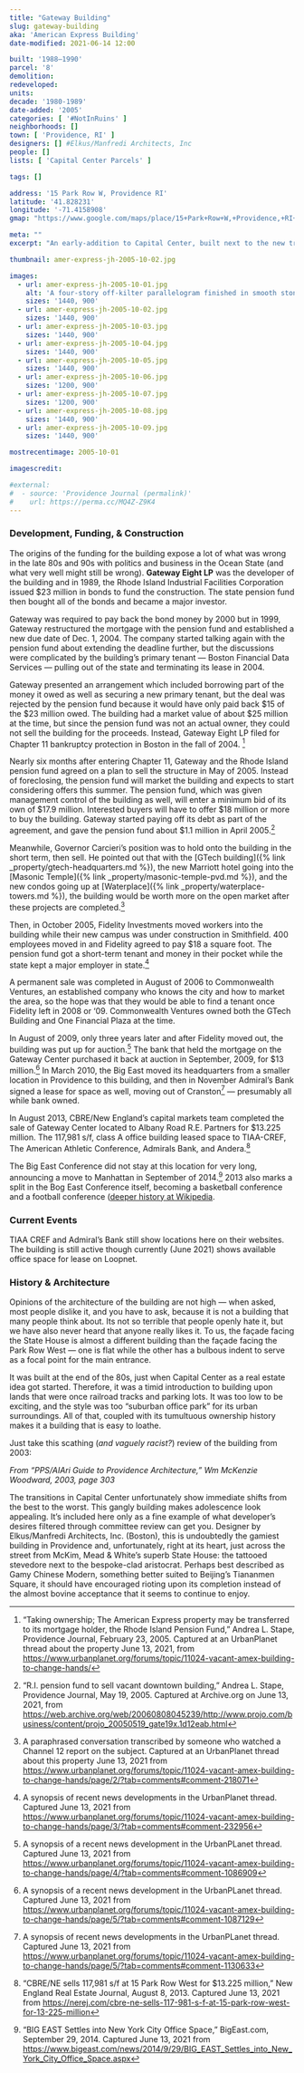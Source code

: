 ```yaml
---
title: "Gateway Building"
slug: gateway-building
aka: 'American Express Building'
date-modified: 2021-06-14 12:00

built: '1988–1990'
parcel: '8'
demolition:
redeveloped:
units:
decade: '1980-1989'
date-added: '2005'
categories: [ '#NotInRuins' ]
neighborhoods: []
town: [ 'Providence, RI' ]
designers: [] #Elkus/Manfredi Architects, Inc
people: []
lists: [ 'Capital Center Parcels' ]

tags: []

address: '15 Park Row W, Providence RI'
latitude: '41.828231'
longitude: '-71.4158908'
gmap: "https://www.google.com/maps/place/15+Park+Row+W,+Providence,+RI+02903/@41.828231,-71.4158908,17z/data=!3m1!4b1!4m5!3m4!1s0x89e44510eacc30d3:0x196b759e565662ec!8m2!3d41.828231!4d-71.4137021"

meta: ""
excerpt: "An early-addition to Capital Center, built next to the new train station after Waterplace Park was created"

thumbnail: amer-express-jh-2005-10-02.jpg

images:
  - url: amer-express-jh-2005-10-01.jpg
    alt: 'A four-story off-kilter parallelogram finished in smooth stone with copper trim and highlights. A semi-circular recessed entrance faces the State House while a rather flat and lifeless façade faces the street and railroad station entrance.'
    sizes: '1440, 900'
  - url: amer-express-jh-2005-10-02.jpg
    sizes: '1440, 900'
  - url: amer-express-jh-2005-10-03.jpg
    sizes: '1440, 900'
  - url: amer-express-jh-2005-10-04.jpg
    sizes: '1440, 900'
  - url: amer-express-jh-2005-10-05.jpg
    sizes: '1440, 900'
  - url: amer-express-jh-2005-10-06.jpg
    sizes: '1200, 900'
  - url: amer-express-jh-2005-10-07.jpg
    sizes: '1200, 900'
  - url: amer-express-jh-2005-10-08.jpg
    sizes: '1440, 900'
  - url: amer-express-jh-2005-10-09.jpg
    sizes: '1440, 900'

mostrecentimage: 2005-10-01

imagescredit:

#external:
#  - source: 'Providence Journal (permalink)'
#    url: https://perma.cc/MQ4Z-Z9K4
---
```


### Development, Funding, & Construction

The origins of the funding for the building expose a lot of what was wrong in the late 80s and 90s with politics and business in the Ocean State (and what very well might still be wrong). **Gateway Eight LP** was the developer of the building and in 1989, the Rhode Island Industrial Facilities Corporation issued $23 million in bonds to fund the construction. The state pension fund then bought all of the bonds and became a major investor.

Gateway was required to pay back the bond money by 2000 but in 1999, Gateway restructured the mortgage with the pension fund and established a new due date of Dec. 1, 2004. The company started talking again with the pension fund about extending the deadline further, but the discussions were complicated by the building’s primary tenant — Boston Financial Data Services — pulling out of the state and terminating its lease in 2004.

Gateway presented an arrangement which included borrowing part of the money it owed as well as securing a new primary tenant, but the deal was rejected by the pension fund because it would have only paid back $15 of the $23 million owed. The building had a market value of about $25 million at the time, but since the pension fund was not an actual owner, they could not sell the building for the proceeds. Instead, Gateway Eight LP filed for Chapter 11 bankruptcy protection in Boston in the fall of 2004. [^1]

[^1]: “Taking ownership; The American Express property may be transferred to its mortgage holder, the Rhode Island Pension Fund,” Andrea L. Stape, Providence Journal, February 23, 2005. Captured at an UrbanPlanet thread about the property June 13, 2021, from https://www.urbanplanet.org/forums/topic/11024-vacant-amex-building-to-change-hands/

Nearly six months after entering Chapter 11, Gateway and the Rhode Island pension fund agreed on a plan to sell the structure in May of 2005. Instead of foreclosing, the pension fund will market the building and expects to start considering offers this summer. The pension fund, which was given management control of the building as well, will enter a minimum bid of its own of $17.9 million. Interested buyers will have to offer $18 million or more to buy the building. Gateway started paying off its debt as part of the agreement, and gave the pension fund about $1.1 million in April 2005.[^2]

[^2]: “R.I. pension fund to sell vacant downtown building,” Andrea L. Stape, Providence Journal, May 19, 2005. Captured at Archive.org on June 13, 2021, from https://web.archive.org/web/20060808045239/http://www.projo.com/business/content/projo_20050519_gate19x.1d12eab.html

Meanwhile, Governor Carcieri’s position was to hold onto the building in the short term, then sell. He pointed out that with the [GTech building]({% link _property/gtech-headquarters.md %}), the new Marriott hotel going into the [Masonic Temple]({% link _property/masonic-temple-pvd.md %}), and the new condos going up at [Waterplace]({% link _property/waterplace-towers.md %}), the building would be worth more on the open market after these projects are completed.[^3]

[^3]: A paraphrased conversation transcribed by someone who watched a Channel 12 report on the subject. Captured at an UrbanPlanet thread about this property June 13, 2021 from https://www.urbanplanet.org/forums/topic/11024-vacant-amex-building-to-change-hands/page/2/?tab=comments#comment-218071

Then, in October 2005, Fidelity Investments moved workers into the building while their new campus was under construction  in Smithfield. 400 employees moved in and Fidelity agreed to pay $18 a square foot. The pension fund got a short-term tenant and money in their pocket while the state kept a major employer in state.[^4]

[^4]: A synopsis of recent news developments in the UrbanPlanet thread. Captured June 13, 2021 from https://www.urbanplanet.org/forums/topic/11024-vacant-amex-building-to-change-hands/page/3/?tab=comments#comment-232956

A permanent sale was completed in August of 2006 to Commonwealth Ventures, an established company who knows the city and how to market the area, so the hope was that they would be able to find a tenant once Fidelity left in 2008 or ‘09. Commonwealth Ventures owned both the GTech Building and One Financial Plaza at the time.

In August of 2009, only three years later and after Fidelity moved out, the building was put up for auction.[^5] The bank that held the mortgage on the Gateway Center purchased it back at auction in September, 2009, for $13 million.[^6] In March 2010, the Big East moved its headquarters from a smaller location in Providence to this building, and then in November Admiral’s Bank signed a lease for space as well, moving out of Cranston[^7] — presumably all while bank owned.

[^5]: A synopsis of a recent news development in the UrbanPLanet thread. Captured June 13, 2021 from https://www.urbanplanet.org/forums/topic/11024-vacant-amex-building-to-change-hands/page/4/?tab=comments#comment-1086909

[^6]: A synopsis of a recent news development in the UrbanPLanet thread. Captured June 13, 2021 from https://www.urbanplanet.org/forums/topic/11024-vacant-amex-building-to-change-hands/page/5/?tab=comments#comment-1087129

[^7]: A synopsis of recent news developments in the UrbanPLanet thread. Captured June 13, 2021 from https://www.urbanplanet.org/forums/topic/11024-vacant-amex-building-to-change-hands/page/5/?tab=comments#comment-1130633

In August 2013, CBRE/New England’s capital markets team completed the sale of Gateway Center located to Albany Road R.E. Partners for $13.225 million. The 117,981 s/f, class A office building leased space to TIAA-CREF, The American Athletic Conference, Admirals Bank, and Andera.[^8]

[^8]: “CBRE/NE sells 117,981 s/f at 15 Park Row West for $13.225 million,” New England Real Estate Journal, August 8, 2013. Captured June 13, 2021 from https://nerej.com/cbre-ne-sells-117-981-s-f-at-15-park-row-west-for-13-225-million

The Big East Conference did not stay at this location for very long, announcing a move to Manhattan in September of 2014.[^9] 2013 also marks a split in the Bog East Conference itself, becoming a basketball conference and a football conference ([deeper history at Wikipedia](//en.wikipedia.org/wiki/Big_East_Conference_(1979–2013){:target="_blank"}).

[^9]: “BIG EAST Settles into New York City Office Space,” BigEast.com, September 29, 2014. Captured June 13, 2021 from https://www.bigeast.com/news/2014/9/29/BIG_EAST_Settles_into_New_York_City_Office_Space.aspx


### Current Events

TIAA CREF and Admiral’s Bank still show locations here on their websites. The building is still active though currently (June 2021) shows available office space for lease on Loopnet.


### History & Architecture

Opinions of the architecture of the building are not high — when asked, most people dislike it, and you have to ask, because it is not a building that many people think about. Its not so terrible that people openly hate it, but we have also never heard that anyone really likes it. To us, the façade facing the State House is almost a different building than the façade facing the Park Row West — one is flat while the other has a bulbous indent to serve as a focal point for the main entrance.

It was built at the end of the 80s, just when Capital Center as a real estate idea got started. Therefore, it was a timid introduction to building upon lands that were once railroad tracks and parking lots. It was too low to be exciting, and the style was too “suburban office park” for its urban surroundings. All of that, coupled with its tumultuous ownership history makes it a building that is easy to loathe.

Just take this scathing (_and vaguely racist?_) review of the building from 2003:

_From “PPS/AIAri Guide to Providence Architecture,” Wm McKenzie Woodward, 2003, page 303_

The transitions in Capital Center unfortunately show immediate shifts from the best to the worst. This gangly building makes adolescence look appealing. It’s included here only as a fine example of what developer’s desires filtered through committee review can get you. Designer by Elkus/Manfredi Architects, Inc. (Boston), this is undoubtedly the gamiest building in Providence and, unfortunately, right at its heart, just across the street from McKim, Mead & White’s superb State House: the tattooed stevedore next to the bespoke-clad aristocrat. Perhaps best described as Gamy Chinese Modern, something better suited to Beijing’s Tiananmen Square, it should have encouraged rioting upon its completion instead of the almost bovine acceptance that it seems to continue to enjoy.
